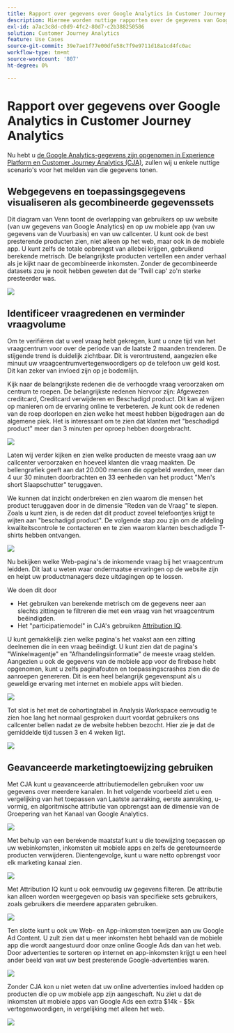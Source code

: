 ```yaml
---
title: Rapport over gegevens over Google Analytics in Customer Journey Analytics
description: Hiermee worden nuttige rapporten over de gegevens van Google Analytics in Customer Journey Analytics weergegeven
exl-id: a7ac3c8d-c0d9-4fc2-80d7-c2b388250586
solution: Customer Journey Analytics
feature: Use Cases
source-git-commit: 39e7ae1f77e00dfe58c7f9e9711d18a1cd4fc0ac
workflow-type: tm+mt
source-wordcount: '807'
ht-degree: 0%

---
```


# Rapport over gegevens over Google Analytics in Customer Journey Analytics

Nu hebt u [de Google Analytics-gegevens zijn opgenomen in Experience Platform en Customer Journey Analytics (CJA)](/help/use-cases/ga-to-cja.md), zullen wij u enkele nuttige scenario&#39;s voor het melden van die gegevens tonen.

## Webgegevens en toepassingsgegevens visualiseren als gecombineerde gegevenssets

Dit diagram van Venn toont de overlapping van gebruikers op uw website (van uw gegevens van Google Analytics) en op uw mobiele app (van uw gegevens van de Vuurbasis) en van uw callcenter. U kunt ook de best presterende producten zien, niet alleen op het web, maar ook in de mobiele app. U kunt zelfs de totale opbrengst van allebei krijgen, gebruikend berekende metrisch. De belangrijkste producten vertellen een ander verhaal als je kijkt naar de gecombineerde inkomsten. Zonder de gecombineerde datasets zou je nooit hebben geweten dat de &#39;Twill cap&#39; zo&#39;n sterke presteerder was.

![](assets/combined-datasets.png)

## Identificeer vraagredenen en verminder vraagvolume

Om te verifiëren dat u veel vraag hebt gekregen, kunt u onze tijd van het vraagcentrum voor over de periode van de laatste 2 maanden trenderen. De stijgende trend is duidelijk zichtbaar. Dit is verontrustend, aangezien elke minuut uw vraagcentrumvertegenwoordigers op de telefoon uw geld kost. Dit kan zeker van invloed zijn op je bodemlijn.

Kijk naar de belangrijkste redenen die de verhoogde vraag veroorzaken om centrum te roepen. De belangrijkste redenen hiervoor zijn: Afgewezen creditcard, Creditcard verwijderen en Beschadigd product. Dit kan al wijzen op manieren om de ervaring online te verbeteren. Je kunt ook de redenen van de roep doorlopen en zien welke het meest hebben bijgedragen aan de algemene piek. Het is interessant om te zien dat klanten met &quot;beschadigd product&quot; meer dan 3 minuten per oproep hebben doorgebracht.

![](assets/call-volume.png)

Laten wij verder kijken en zien welke producten de meeste vraag aan uw callcenter veroorzaken en hoeveel klanten die vraag maakten. De bellengrafiek geeft aan dat 20.000 mensen die opgebeld werden, meer dan 4 uur 30 minuten doorbrachten en 33 eenheden van het product &quot;Men&#39;s short Slaapschutter&quot; teruggaven.

We kunnen dat inzicht onderbreken en zien waarom die mensen het product teruggaven door in de dimensie &quot;Reden van de Vraag&quot; te slepen. Zoals u kunt zien, is de reden dat dit product zoveel telefoontjes krijgt te wijten aan &quot;beschadigd product&quot;. De volgende stap zou zijn om de afdeling kwaliteitscontrole te contacteren en te zien waarom klanten beschadigde T-shirts hebben ontvangen.

![](assets/call-reason.png)

Nu bekijken welke Web-pagina&#39;s de inkomende vraag bij het vraagcentrum leidden. Dit laat u weten waar ondermaatse ervaringen op de website zijn en helpt uw productmanagers deze uitdagingen op te lossen.

We doen dit door

* Het gebruiken van berekende metrisch om de gegevens neer aan slechts zittingen te filtreren die met een vraag van het vraagcentrum beëindigden.
* Het &quot;participatiemodel&quot; in CJA&#39;s gebruiken [Attribution IQ](https://experienceleague.adobe.com/docs/analytics-platform/using/cja-workspace/attribution/models.html#cja-workspace).

U kunt gemakkelijk zien welke pagina&#39;s het vaakst aan een zitting deelnemen die in een vraag beëindigt. U kunt zien dat de pagina&#39;s &quot;Winkelwagentje&quot; en &quot;Afhandelingsinformatie&quot; de meeste vraag stelden. Aangezien u ook de gegevens van de mobiele app voor de firebase hebt opgenomen, kunt u zelfs paginafouten en toepassingscrashes zien die de aanroepen genereren. Dit is een heel belangrijk gegevenspunt als u geweldige ervaring met internet en mobiele apps wilt bieden.

![](assets/contributing-pages.png)

Tot slot is het met de cohortingtabel in Analysis Workspace eenvoudig te zien hoe lang het normaal gesproken duurt voordat gebruikers ons callcenter bellen nadat ze de website hebben bezocht. Hier zie je dat de gemiddelde tijd tussen 3 en 4 weken ligt.

![](assets/cohort.png)

## Geavanceerde marketingtoewijzing gebruiken

Met CJA kunt u geavanceerde attributiemodellen gebruiken voor uw gegevens over meerdere kanalen. In het volgende voorbeeld ziet u een vergelijking van het toepassen van Laatste aanraking, eerste aanraking, u-vormig, en algoritmische attributie van opbrengst aan de dimensie van de Groepering van het Kanaal van Google Analytics.

![](assets/mktg-attribution.png)

Met behulp van een berekende maatstaf kunt u die toewijzing toepassen op uw webinkomsten, inkomsten uit mobiele apps en zelfs de geretourneerde producten verwijderen. Dientengevolge, kunt u ware netto opbrengst voor elk marketing kanaal zien.

![](assets/calc-metric.png)

Met Attribution IQ kunt u ook eenvoudig uw gegevens filteren. De attributie kan alleen worden weergegeven op basis van specifieke sets gebruikers, zoals gebruikers die meerdere apparaten gebruiken.

![](assets/filter.png)

Ten slotte kunt u ook uw Web- en App-inkomsten toewijzen aan uw Google Ad Content. U zult zien dat u meer inkomsten hebt behaald van de mobiele app die wordt aangestuurd door onze online Google Ads dan van het web. Door advertenties te sorteren op internet en app-inkomsten krijgt u een heel ander beeld van wat uw best presterende Google-advertenties waren.

![](assets/google-ad.png)

Zonder CJA kon u niet weten dat uw online advertenties invloed hadden op producten die op uw mobiele app zijn aangeschaft. Nu ziet u dat de inkomsten uit mobiele apps van Google Ads een extra $14k - $5k vertegenwoordigen, in vergelijking met alleen het web.

![](assets/google-ad2.png)
